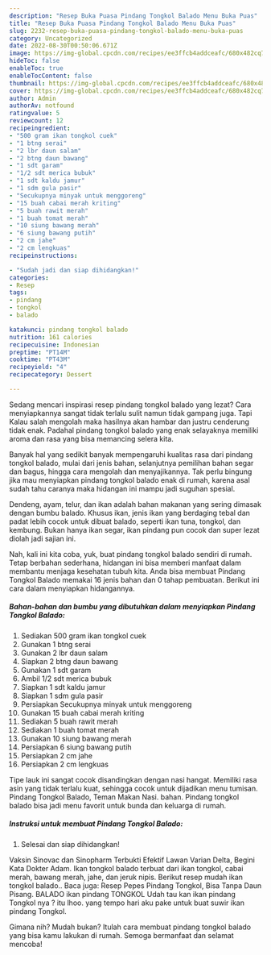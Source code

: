 ```yaml
---
description: "Resep Buka Puasa Pindang Tongkol Balado Menu Buka Puas"
title: "Resep Buka Puasa Pindang Tongkol Balado Menu Buka Puas"
slug: 2232-resep-buka-puasa-pindang-tongkol-balado-menu-buka-puas
category: Uncategorized
date: 2022-08-30T00:50:06.671Z
image: https://img-global.cpcdn.com/recipes/ee3ffcb4addceafc/680x482cq70/pindang-tongkol-balado-foto-resep-utama.jpg
hideToc: false
enableToc: true
enableTocContent: false
thumbnail: https://img-global.cpcdn.com/recipes/ee3ffcb4addceafc/680x482cq70/pindang-tongkol-balado-foto-resep-utama.jpg
cover: https://img-global.cpcdn.com/recipes/ee3ffcb4addceafc/680x482cq70/pindang-tongkol-balado-foto-resep-utama.jpg
author: Admin
authorAv: notfound
ratingvalue: 5
reviewcount: 12
recipeingredient:
- "500 gram ikan tongkol cuek"
- "1 btng serai"
- "2 lbr daun salam"
- "2 btng daun bawang"
- "1 sdt garam"
- "1/2 sdt merica bubuk"
- "1 sdt kaldu jamur"
- "1 sdm gula pasir"
- "Secukupnya minyak untuk menggoreng"
- "15 buah cabai merah kriting"
- "5 buah rawit merah"
- "1 buah tomat merah"
- "10 siung bawang merah"
- "6 siung bawang putih"
- "2 cm jahe"
- "2 cm lengkuas"
recipeinstructions:

- "Sudah jadi dan siap dihidangkan!"
categories:
- Resep
tags:
- pindang
- tongkol
- balado

katakunci: pindang tongkol balado 
nutrition: 161 calories
recipecuisine: Indonesian
preptime: "PT14M"
cooktime: "PT43M"
recipeyield: "4"
recipecategory: Dessert

---
```



Sedang mencari inspirasi resep pindang tongkol balado yang lezat? Cara menyiapkannya sangat tidak terlalu sulit namun tidak gampang juga. Tapi Kalau salah mengolah maka hasilnya akan hambar dan justru cenderung tidak enak. Padahal pindang tongkol balado yang enak selayaknya memiliki aroma dan rasa yang bisa memancing selera kita.


Banyak hal yang sedikit banyak mempengaruhi kualitas rasa dari pindang tongkol balado, mulai dari jenis bahan, selanjutnya pemilihan bahan segar dan bagus, hingga cara mengolah dan menyajikannya. Tak perlu bingung jika mau menyiapkan pindang tongkol balado enak di rumah, karena asal sudah tahu caranya maka hidangan ini mampu jadi suguhan spesial.

Dendeng, ayam, telur, dan ikan adalah bahan makanan yang sering dimasak dengan bumbu balado. Khusus ikan, jenis ikan yang berdaging tebal dan padat lebih cocok untuk dibuat balado, seperti ikan tuna, tongkol, dan kembung. Bukan hanya ikan segar, ikan pindang pun cocok dan super lezat diolah jadi sajian ini.


Nah, kali ini kita coba, yuk, buat pindang tongkol balado sendiri di rumah. Tetap berbahan sederhana, hidangan ini bisa memberi manfaat dalam membantu menjaga kesehatan tubuh kita. Anda bisa membuat Pindang Tongkol Balado memakai 16 jenis bahan dan 0 tahap pembuatan. Berikut ini cara dalam menyiapkan hidangannya.

<!--inarticleads1-->

##### Bahan-bahan dan bumbu yang dibutuhkan dalam menyiapkan Pindang Tongkol Balado:

1. Sediakan 500 gram ikan tongkol cuek
1. Gunakan 1 btng serai
1. Gunakan 2 lbr daun salam
1. Siapkan 2 btng daun bawang
1. Gunakan 1 sdt garam
1. Ambil 1/2 sdt merica bubuk
1. Siapkan 1 sdt kaldu jamur
1. Siapkan 1 sdm gula pasir
1. Persiapkan Secukupnya minyak untuk menggoreng
1. Gunakan 15 buah cabai merah kriting
1. Sediakan 5 buah rawit merah
1. Sediakan 1 buah tomat merah
1. Gunakan 10 siung bawang merah
1. Persiapkan 6 siung bawang putih
1. Persiapkan 2 cm jahe
1. Persiapkan 2 cm lengkuas


Tipe lauk ini sangat cocok disandingkan dengan nasi hangat. Memiliki rasa asin yang tidak terlalu kuat, sehingga cocok untuk dijadikan menu tumisan. Pindang Tongkol Balado, Teman Makan Nasi. bahan. Pindang tongkol balado bisa jadi menu favorit untuk bunda dan keluarga di rumah. 

<!--inarticleads2-->

##### Instruksi untuk membuat Pindang Tongkol Balado:


1. Selesai dan siap dihidangkan!

Vaksin Sinovac dan Sinopharm Terbukti Efektif Lawan Varian Delta, Begini Kata Dokter Adam. Ikan tongkol balado terbuat dari ikan tongkol, cabai merah, bawang merah, jahe, dan jeruk nipis. Berikut resep mudah ikan tongkol balado.. Baca juga: Resep Pepes Pindang Tongkol, Bisa Tanpa Daun Pisang. BALADO ikan pindang TONGKOL Udah tau kan ikan pindang Tongkol nya ? itu lhoo. yang tempo hari aku pake untuk buat suwir ikan pindang Tongkol. 

Gimana nih? Mudah bukan? Itulah cara membuat pindang tongkol balado yang bisa kamu lakukan di rumah. Semoga bermanfaat dan selamat mencoba!
